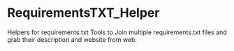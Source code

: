 # RequirementsTXT_Helper
Helpers for requirements.txt
Tools to Join multiple requirements.txt files and grab their description and website from web.
